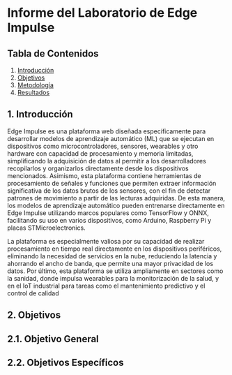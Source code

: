 # Informe del Laboratorio de Edge Impulse
## Tabla de Contenidos

1. [Introducción](#1-introducción)
2. [Objetivos](#2-objetivos)
3. [Metodología](#3-metodología)
4. [Resultados](#4-resultados)

## 1. Introducción
Edge Impulse es una plataforma web diseñada específicamente para desarrollar modelos de aprendizaje automático (ML) que se ejecutan en dispositivos como microcontroladores, sensores, wearables y otro hardware con capacidad de procesamiento y memoria limitadas, simplificando la adquisición de datos al permitir a los desarrolladores recopilarlos y organizarlos directamente desde los dispositivos mencionados. Asimismo, esta plataforma contiene herramientas de procesamiento de señales y funciones que permiten extraer información significativa de los datos brutos de los sensores, con el fin de detectar patrones de movimiento a partir de las lecturas adquiridas. De esta manera, los modelos de aprendizaje automático pueden entrenarse directamente en Edge Impulse utilizando marcos populares como TensorFlow y ONNX, facilitando su uso en varios dispositivos, como Arduino, Raspberry Pi y placas STMicroelectronics.

La plataforma es especialmente valiosa por su capacidad de realizar procesamiento en tiempo real directamente en los dispositivos periféricos, eliminando la necesidad de servicios en la nube, reduciendo la latencia y ahorrando el ancho de banda, que permite una mayor privacidad de los datos. Por último, esta plataforma se utiliza ampliamente en sectores como la sanidad, donde impulsa wearables para la monitorización de la salud, y en el IoT industrial para tareas como el mantenimiento predictivo y el control de calidad

## 2. Objetivos

## 2.1. Objetivo General


## 2.2. Objetivos Específicos

